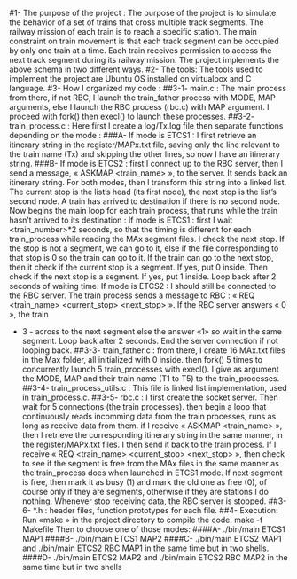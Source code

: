 #1- The purpose of the project :
The purpose of the project is to simulate the behavior of a set of trains that cross multiple track segments. The railway mission of each train is to reach a specific station. The main constraint on train movement is that each track segment can be occupied by only one train at a time. Each train receives permission to access the next track segment during its railway mission. The project implements the above schema in two different ways.
#2- The tools:
The tools used to implement the project are Ubuntu OS installed on virtualbox and C language.
#3- How I organized my code :
##3-1- main.c :
The main process from there, if not RBC, I launch the train_father process with MODE, MAP arguments, else I launch the RBC process (rbc.c) with MAP argument. I proceed with fork() then execl() to launch these processes.
##3-2- train_process.c :
Here first I create a log/Tx.log file then separate functions depending on the mode :
###A- If mode is ETCS1 : I first retrieve an itinerary string in the register/MAPx.txt file, saving only the line relevant to the train name (Tx) and skipping the other lines, so now I have an itinerary string.
###B- If mode is ETCS2 : first I connect up to the RBC server, then I send a message, « ASKMAP <map> <train_name> », to the server. It sends back an itinerary string.
For both modes, then I transform this string into a linked list. The current stop is the list’s head (its first node), the next stop is the list’s second node. A train has arrived to destination if there is no second node. Now begins the main loop for each train process, that runs while the train hasn’t arrived to its destination :
If mode is ETCS1 : first I wait <train_number>*2 seconds, so that the timing is different for each train_process while reading the MAx segment files. I check the next stop. If the stop is not a segment, we can go to it, else if the file corresponding to that stop is 0 so the train can go to it. If the train can go to the next stop, then it check if the current stop is a segment. If yes, put 0 inside. Then check if the next stop is a segment. If yes, put 1 inside. Loop back after 2 seconds of waiting time.
If mode is ETCS2 : I should still be connected to the RBC server. The train process sends a message to RBC : « REQ <train_name> <current_stop> <next_stop> ». If the RBC server answers « 0 », the train
- 3 -
across to the next segment else the answer «1» so wait in the same segment. Loop back after 2 seconds. End the server connection if not looping back.
##3-3- train_father.c :
from there, I create 16 MAx.txt files in the Max folder, all initialized with 0 inside. then fork() 5 times to concurrently launch 5 train_processes with execl(). I give as argument the MODE, MAP and their train name (T1 to T5) to the train_processes.
##3-4- train_process_utils.c :
This file is linked list implementation, used in train_process.c.
##3-5- rbc.c :
I first create the socket server. Then wait for 5 connections (the train processes). then begin a loop that continuously reads incomming data from the train processes, runs as long as receive data from them. if I receive « ASKMAP <map> <train_name> », then I retrieve the corresponding itinerary string in the same manner, in the register/MAPx.txt files. I then send it back to the train process.
If I receive « REQ <train_name> <current_stop> <next_stop> », then check to see if the segment is free from the MAx files in the same manner as the train_process does when launched in ETCS1 mode. If next segment is free, then mark it as busy (1) and mark the old one as free (0), of course only if they are segments, otherwise if they are stations I do nothing. Whenever stop receiving data, the RBC server is stopped.
##3-6- *.h :
header files, function prototypes for each file.
##4- Execution:
Run «make » in the project directory to compile the code.
make -f Makefile
Then to choose one of those modes:
####A- ./bin/main ETCS1 MAP1
####B- ./bin/main ETCS1 MAP2
####C- ./bin/main ETCS2 MAP1 and ./bin/main ETCS2 RBC MAP1 in the same time but in two shells.
####D- ./bin/main ETCS2 MAP2 and ./bin/main ETCS2 RBC MAP2 in the same time but in two shells
